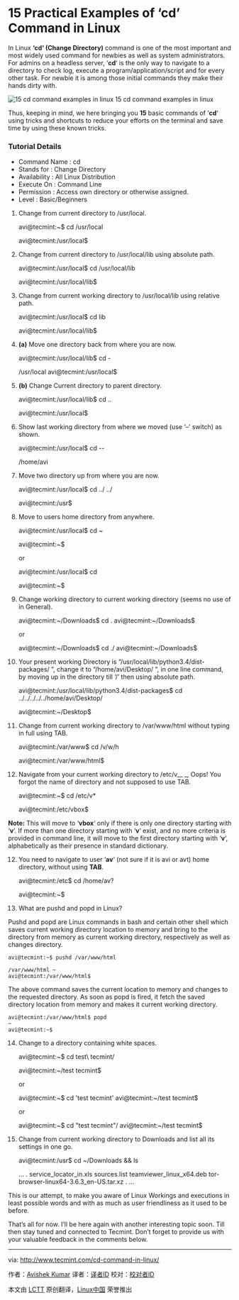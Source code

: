 15 Practical Examples of ‘cd’ Command in Linux
================================================================================
In Linux **‘cd‘ (Change Directory)** command is one of the most important and most widely used command for newbies as well as system administrators. For admins on a headless server, ‘**cd**‘ is the only way to navigate to a directory to check log, execute a program/application/script and for every other task. For newbie it is among those initial commands they make their hands dirty with.

![15 cd command examples in linux](http://www.tecmint.com/wp-content/uploads/2014/08/cd-command-in-linux.png)
15 cd command examples in linux

Thus, keeping in mind, we here bringing you **15** basic commands of ‘**cd**‘ using tricks and shortcuts to reduce your efforts on the terminal and save time by using these known tricks.

### Tutorial Details ###

- Command Name : cd
- Stands for : Change Directory
- Availability : All Linux Distribution
- Execute On : Command Line
- Permission : Access own directory or otherwise assigned.
- Level : Basic/Beginners

1. Change from current directory to /usr/local.

    avi@tecmint:~$ cd /usr/local

    avi@tecmint:/usr/local$ 

2. Change from current directory to /usr/local/lib using absolute path.

    avi@tecmint:/usr/local$ cd /usr/local/lib 

    avi@tecmint:/usr/local/lib$ 

3. Change from current working directory to /usr/local/lib using relative path.

    avi@tecmint:/usr/local$ cd lib 

    avi@tecmint:/usr/local/lib$ 

4. **(a)** Move one directory back from where you are now.

    avi@tecmint:/usr/local/lib$ cd - 

    /usr/local 
    avi@tecmint:/usr/local$ 

4. **(b)** Change Current directory to parent directory.

    avi@tecmint:/usr/local/lib$ cd .. 

    avi@tecmint:/usr/local$ 

5. Show last working directory from where we moved (use ‘–’ switch) as shown.

    avi@tecmint:/usr/local$ cd -- 

    /home/avi 

6. Move two directory up from where you are now.

    avi@tecmint:/usr/local$ cd ../ ../ 

    avi@tecmint:/usr$

7. Move to users home directory from anywhere.

    avi@tecmint:/usr/local$ cd ~ 

    avi@tecmint:~$ 

    or

    avi@tecmint:/usr/local$ cd 

    avi@tecmint:~$ 

8. Change working directory to current working directory (seems no use of in General).

    avi@tecmint:~/Downloads$ cd . 
    avi@tecmint:~/Downloads$ 
    
    or
    
    avi@tecmint:~/Downloads$ cd ./ 
    avi@tecmint:~/Downloads$ 

9. Your present working Directory is “/usr/local/lib/python3.4/dist-packages/ ”, change it to “/home/avi/Desktop/ ”, in one line command, by moving up in the directory till ‘/’ then using absolute path.

    avi@tecmint:/usr/local/lib/python3.4/dist-packages$ cd ../../../../../home/avi/Desktop/ 

    avi@tecmint:~/Desktop$ 

10. Change from current working directory to /var/www/html without typing in full using TAB.

    avi@tecmint:/var/www$ cd /v<TAB>/w<TAB>/h<TAB>

    avi@tecmint:/var/www/html$ 

11. Navigate from your current working directory to /etc/v__ _, Oops! You forgot the name of directory and not supposed to use TAB.

    avi@tecmint:~$ cd /etc/v* 

    avi@tecmint:/etc/vbox$ 

**Note:** This will move to ‘**vbox**‘ only if there is only one directory starting with ‘**v**‘. If more than one directory starting with ‘**v**‘ exist, and no more criteria is provided in command line, it will move to the first directory starting with ‘**v**‘, alphabetically as their presence in standard dictionary.

12. You need to navigate to user ‘**av**‘ (not sure if it is avi or avt) home directory, without using **TAB**.

    avi@tecmint:/etc$ cd /home/av? 

    avi@tecmint:~$ 

13. What are pushd and popd in Linux?

Pushd and popd are Linux commands in bash and certain other shell which saves current working directory location to memory and bring to the directory from memory as current working directory, respectively as well as changes directory.

    avi@tecmint:~$ pushd /var/www/html 

    /var/www/html ~ 
    avi@tecmint:/var/www/html$ 

The above command saves the current location to memory and changes to the requested directory. As soon as popd is fired, it fetch the saved directory location from memory and makes it current working directory.

    avi@tecmint:/var/www/html$ popd 
    ~ 
    avi@tecmint:~$ 

14. Change to a directory containing white spaces.

    avi@tecmint:~$ cd test\ tecmint/ 

    avi@tecmint:~/test tecmint$ 

    or

    avi@tecmint:~$ cd 'test tecmint' 
    avi@tecmint:~/test tecmint$ 

    or 

    avi@tecmint:~$ cd "test tecmint"/ 
    avi@tecmint:~/test tecmint$ 

15. Change from current working directory to Downloads and list all its settings in one go.

    avi@tecmint:/usr$ cd ~/Downloads && ls
    
    …
    .
    service_locator_in.xls 
    sources.list 
    teamviewer_linux_x64.deb 
    tor-browser-linux64-3.6.3_en-US.tar.xz 
    .
    ...

This is our attempt, to make you aware of Linux Workings and executions in least possible words and with as much as user friendliness as it used to be before.

That’s all for now. I’ll be here again with another interesting topic soon. Till then stay tuned and connected to Tecmint. Don’t forget to provide us with your valuable feedback in the comments below.

--------------------------------------------------------------------------------

via: http://www.tecmint.com/cd-command-in-linux/

作者：[Avishek Kumar][a]
译者：[译者ID](https://github.com/译者ID)
校对：[校对者ID](https://github.com/校对者ID)

本文由 [LCTT](https://github.com/LCTT/TranslateProject) 原创翻译，[Linux中国](http://linux.cn/) 荣誉推出

[a]:http://www.tecmint.com/author/avishek/